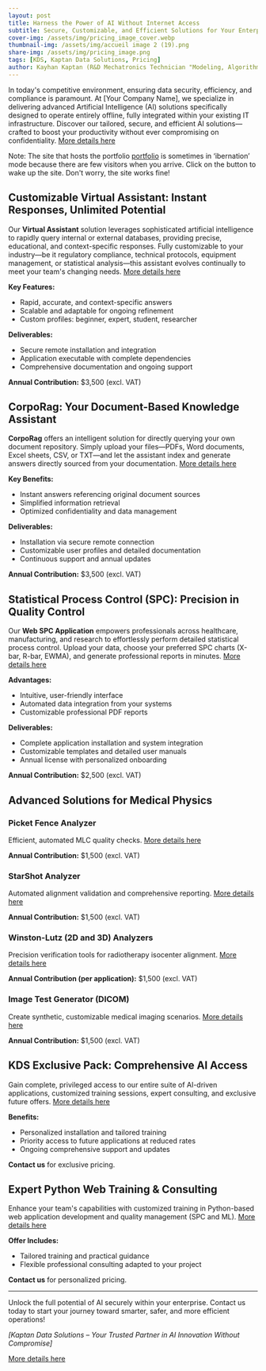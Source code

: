 ```yaml
---
layout: post
title: Harness the Power of AI Without Internet Access
subtitle: Secure, Customizable, and Efficient Solutions for Your Enterprise
cover-img: /assets/img/pricing_image_cover.webp
thumbnail-img: /assets/img/accueil image 2 (19).png
share-img: /assets/img/pricing_image.png
tags: [KDS, Kaptan Data Solutions, Pricing]
author: Kayhan Kaptan (R&D Mechatronics Technician "Modeling, Algorithms, Validation" TEAM - Expert in Medical Physics Quality Control - Expert in AI and Digital Transformation)
---
```


In today's competitive environment, ensuring data security, efficiency, and compliance is paramount. At [Your Company Name], we specialize in delivering advanced Artificial Intelligence (AI) solutions specifically designed to operate entirely offline, fully integrated within your existing IT infrastructure. Discover our tailored, secure, and efficient AI solutions—crafted to boost your productivity without ever compromising on confidentiality. [More details here](https://kaptandatasolutions.github.io/pricing/)

Note: The site that hosts the portfolio [portfolio](https://kaptan-data.streamlit.app/) is sometimes in ‘ibernation’ mode because there are few visitors when you arrive. Click on the button to wake up the site. Don't worry, the site works fine! 

## Customizable Virtual Assistant: Instant Responses, Unlimited Potential

Our **Virtual Assistant** solution leverages sophisticated artificial intelligence to rapidly query internal or external databases, providing precise, educational, and context-specific responses. Fully customizable to your industry—be it regulatory compliance, technical protocols, equipment management, or statistical analysis—this assistant evolves continually to meet your team's changing needs. [More details here](https://kaptan-data.streamlit.app/chatbot)

**Key Features:**

- Rapid, accurate, and context-specific answers
- Scalable and adaptable for ongoing refinement
- Custom profiles: beginner, expert, student, researcher

**Deliverables:**

- Secure remote installation and integration
- Application executable with complete dependencies
- Comprehensive documentation and ongoing support

**Annual Contribution:** $3,500 (excl. VAT)

## CorpoRag: Your Document-Based Knowledge Assistant

**CorpoRag** offers an intelligent solution for directly querying your own document repository. Simply upload your files—PDFs, Word documents, Excel sheets, CSV, or TXT—and let the assistant index and generate answers directly sourced from your documentation. [More details here](https://kaptan-data.streamlit.app/private_gpt)

**Key Benefits:**

- Instant answers referencing original document sources
- Simplified information retrieval
- Optimized confidentiality and data management

**Deliverables:**

- Installation via secure remote connection
- Customizable user profiles and detailed documentation
- Continuous support and annual updates

**Annual Contribution:** $3,500 (excl. VAT)

## Statistical Process Control (SPC): Precision in Quality Control

Our **Web SPC Application** empowers professionals across healthcare, manufacturing, and research to effortlessly perform detailed statistical process control. Upload your data, choose your preferred SPC charts (X-bar, R-bar, EWMA), and generate professional reports in minutes. [More details here](https://kaptan-data.streamlit.app/Web_SPC)

**Advantages:**

- Intuitive, user-friendly interface
- Automated data integration from your systems
- Customizable professional PDF reports

**Deliverables:**

- Complete application installation and system integration
- Customizable templates and detailed user manuals
- Annual license with personalized onboarding

**Annual Contribution:** $2,500 (excl. VAT)

## Advanced Solutions for Medical Physics

### Picket Fence Analyzer

Efficient, automated MLC quality checks. [More details here](https://kaptan-data.streamlit.app/Picketfence_analyse)

**Annual Contribution:** $1,500 (excl. VAT)

### StarShot Analyzer

Automated alignment validation and comprehensive reporting. [More details here](https://kaptan-data.streamlit.app/Starshot)

**Annual Contribution:** $1,500 (excl. VAT)

### Winston-Lutz (2D and 3D) Analyzers

Precision verification tools for radiotherapy isocenter alignment. [More details here](https://kaptan-data.streamlit.app/winston-lutz_2d)

**Annual Contribution (per application):** $1,500 (excl. VAT)

### Image Test Generator (DICOM)

Create synthetic, customizable medical imaging scenarios. [More details here](https://kaptan-data.streamlit.app/image_generator)

**Annual Contribution:** $1,500 (excl. VAT)

## KDS Exclusive Pack: Comprehensive AI Access

Gain complete, privileged access to our entire suite of AI-driven applications, customized training sessions, expert consulting, and exclusive future offers. [More details here](https://kaptan-data.streamlit.app/pricing)

**Benefits:**

- Personalized installation and tailored training
- Priority access to future applications at reduced rates
- Ongoing comprehensive support and updates

**Contact us** for exclusive pricing.

## Expert Python Web Training & Consulting

Enhance your team's capabilities with customized training in Python-based web application development and quality management (SPC and ML). [More details here](https://kaptan-data.streamlit.app/about_me)

**Offer Includes:**

- Tailored training and practical guidance
- Flexible professional consulting adapted to your project

**Contact us** for personalized pricing.

---

Unlock the full potential of AI securely within your enterprise. Contact us today to start your journey toward smarter, safer, and more efficient operations!

*[Kaptan Data Solutions – Your Trusted Partner in AI Innovation Without Compromise]*

[More details here](https://kaptandatasolutions.github.io/pricing/)

